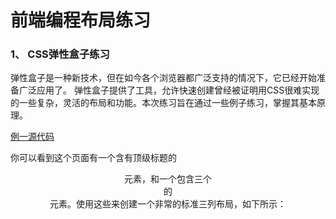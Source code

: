 # 前端编程布局练习

### 1、 CSS弹性盒子练习

弹性盒子是一种新技术，但在如今各个浏览器都广泛支持的情况下，它已经开始准备广泛应用了。 弹性盒子提供了工具，允许快速创建曾经被证明用CSS很难实现的一些复杂，灵活的布局和功能。本次练习旨在通过一些例子练习，掌握其基本原理。

[例一源代码](https://github.com/ZhuFan1991/personal-resume/blob/master/experiences/exp-1.html)

你可以看到这个页面有一个含有顶级标题的 <header> 元素，和一个包含三个 <article> 的 <section> 元素。使用这些来创建一个非常的标准三列布局，如下所示：

